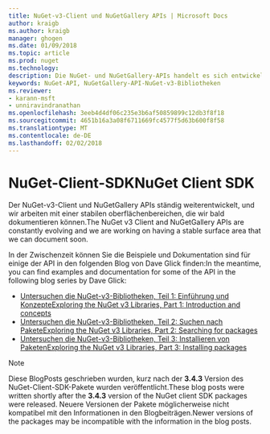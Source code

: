 ```yaml
---
title: NuGet-v3-Client und NuGetGallery APIs | Microsoft Docs
author: kraigb
ms.author: kraigb
manager: ghogen
ms.date: 01/09/2018
ms.topic: article
ms.prod: nuget
ms.technology: 
description: Die NuGet- und NuGetGallery-APIs handelt es sich entwickelnden und noch nicht dokumentiert allerdings Beispiele stehen Dave Glick Blog.
keywords: NuGet-API, NuGetGallery-API-NuGet-v3-Bibliotheken
ms.reviewer:
- karann-msft
- unniravindranathan
ms.openlocfilehash: 3eeb4d4df06c235e3b6af50859899c12db3f8f18
ms.sourcegitcommit: 4651b16a3a08f6711669fc4577f5d63b600f8f58
ms.translationtype: MT
ms.contentlocale: de-DE
ms.lasthandoff: 02/02/2018
---
```

# <a name="nuget-client-sdk"></a><span data-ttu-id="6d345-104">NuGet-Client-SDK</span><span class="sxs-lookup"><span data-stu-id="6d345-104">NuGet Client SDK</span></span>

<span data-ttu-id="6d345-105">Der NuGet-v3-Client und NuGetGallery APIs ständig weiterentwickelt, und wir arbeiten mit einer stabilen oberflächenbereichen, die wir bald dokumentieren können.</span><span class="sxs-lookup"><span data-stu-id="6d345-105">The NuGet v3 Client and NuGetGallery APIs are constantly evolving and we are working on having a stable surface area that we can document soon.</span></span>

<span data-ttu-id="6d345-106">In der Zwischenzeit können Sie die Beispiele und Dokumentation sind für einige der API in den folgenden Blog von Dave Glick finden:</span><span class="sxs-lookup"><span data-stu-id="6d345-106">In the meantime, you can find examples and documentation for some of the API in the following blog series by Dave Glick:</span></span>

- [<span data-ttu-id="6d345-107">Untersuchen die NuGet-v3-Bibliotheken, Teil 1: Einführung und Konzepte</span><span class="sxs-lookup"><span data-stu-id="6d345-107">Exploring the NuGet v3 Libraries, Part 1: Introduction and concepts</span></span>](http://daveaglick.com/posts/exploring-the-nuget-v3-libraries-part-1)
- [<span data-ttu-id="6d345-108">Untersuchen die NuGet-v3-Bibliotheken, Teil 2: Suchen nach Pakete</span><span class="sxs-lookup"><span data-stu-id="6d345-108">Exploring the NuGet v3 Libraries, Part 2: Searching for packages</span></span>](http://daveaglick.com/posts/exploring-the-nuget-v3-libraries-part-2)
- [<span data-ttu-id="6d345-109">Untersuchen die NuGet-v3-Bibliotheken, Teil 3: Installieren von Paketen</span><span class="sxs-lookup"><span data-stu-id="6d345-109">Exploring the NuGet v3 Libraries, Part 3: Installing packages</span></span>](http://daveaglick.com/posts/exploring-the-nuget-v3-libraries-part-3)

> [!Note]
> <span data-ttu-id="6d345-110">Diese BlogPosts geschrieben wurden, kurz nach der **3.4.3** Version des NuGet-Client-SDK-Pakete wurden veröffentlicht.</span><span class="sxs-lookup"><span data-stu-id="6d345-110">These blog posts were written shortly after the **3.4.3** version of the NuGet client SDK packages were released.</span></span>
> <span data-ttu-id="6d345-111">Neuere Versionen der Pakete möglicherweise nicht kompatibel mit den Informationen in den Blogbeiträgen.</span><span class="sxs-lookup"><span data-stu-id="6d345-111">Newer versions of the packages may be incompatible with the information in the blog posts.</span></span>

